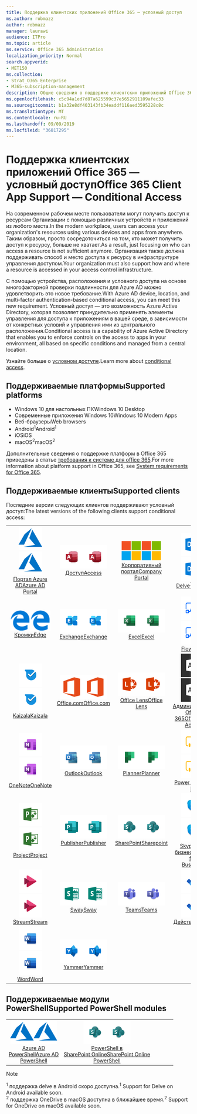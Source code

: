 ```yaml
---
title: Поддержка клиентских приложений Office 365 — условный доступ
ms.author: robmazz
author: robmazz
manager: laurawi
audience: ITPro
ms.topic: article
ms.service: Office 365 Administration
localization_priority: Normal
search.appverid:
- MET150
ms.collection:
- Strat_O365_Enterprise
- M365-subscription-management
description: Общие сведения о поддержке клиентских приложений Office 365 для условного доступа
ms.openlocfilehash: c5c94a1ed7d87a625599c37e5652911109afec33
ms.sourcegitcommit: b1a32e8df403143fb34eaddf116aed3595228c8c
ms.translationtype: MT
ms.contentlocale: ru-RU
ms.lasthandoff: 09/09/2019
ms.locfileid: "36817295"
---
```

# <a name="office-365-client-app-support--conditional-access"></a><span data-ttu-id="8d763-103">Поддержка клиентских приложений Office 365 — условный доступ</span><span class="sxs-lookup"><span data-stu-id="8d763-103">Office 365 Client App Support — Conditional Access</span></span>

<span data-ttu-id="8d763-104">На современном рабочем месте пользователи могут получить доступ к ресурсам Организации с помощью различных устройств и приложений из любого места.</span><span class="sxs-lookup"><span data-stu-id="8d763-104">In the modern workplace, users can access your organization's resources using various devices and apps from anywhere.</span></span> <span data-ttu-id="8d763-105">Таким образом, просто сосредоточиться на том, кто может получить доступ к ресурсу, больше не хватает.</span><span class="sxs-lookup"><span data-stu-id="8d763-105">As a result, just focusing on who can access a resource is not sufficient anymore.</span></span> <span data-ttu-id="8d763-106">Организация также должна поддерживать способ и место доступа к ресурсу в инфраструктуре управления доступом.</span><span class="sxs-lookup"><span data-stu-id="8d763-106">Your organization must also support how and where a resource is accessed in your access control infrastructure.</span></span>

<span data-ttu-id="8d763-107">С помощью устройства, расположения и условного доступа на основе многофакторной проверки подлинности для Azure AD можно удовлетворить это новое требование.</span><span class="sxs-lookup"><span data-stu-id="8d763-107">With Azure AD device, location, and multi-factor authentication-based conditional access, you can meet this new requirement.</span></span> <span data-ttu-id="8d763-108">Условный доступ — это возможность Azure Active Directory, которая позволяет принудительно применять элементы управления для доступа к приложениям в вашей среде, в зависимости от конкретных условий и управления ими из центрального расположения.</span><span class="sxs-lookup"><span data-stu-id="8d763-108">Conditional access is a capability of Azure Active Directory that enables you to enforce controls on the access to apps in your environment, all based on specific conditions and managed from a central location.</span></span>

<span data-ttu-id="8d763-109">Узнайте больше о [условном доступе](https://docs.microsoft.com/azure/active-directory/conditional-access/).</span><span class="sxs-lookup"><span data-stu-id="8d763-109">Learn more about [conditional access](https://docs.microsoft.com/azure/active-directory/conditional-access/).</span></span>

## <a name="supported-platforms"></a><span data-ttu-id="8d763-110">Поддерживаемые платформы</span><span class="sxs-lookup"><span data-stu-id="8d763-110">Supported platforms</span></span>

 - <span data-ttu-id="8d763-111">Windows 10 для настольных ПК</span><span class="sxs-lookup"><span data-stu-id="8d763-111">Windows 10 Desktop</span></span>
 - <span data-ttu-id="8d763-112">Современные приложения Windows 10</span><span class="sxs-lookup"><span data-stu-id="8d763-112">Windows 10 Modern Apps</span></span>
 - <span data-ttu-id="8d763-113">Веб-браузеры</span><span class="sxs-lookup"><span data-stu-id="8d763-113">Web browsers</span></span>
 - <span data-ttu-id="8d763-114">Android<sup>1</sup></span><span class="sxs-lookup"><span data-stu-id="8d763-114">Android<sup>1</sup></span></span>
 - <span data-ttu-id="8d763-115">iOS</span><span class="sxs-lookup"><span data-stu-id="8d763-115">iOS</span></span>
 - <span data-ttu-id="8d763-116">macOS<sup>2</sup></span><span class="sxs-lookup"><span data-stu-id="8d763-116">macOS<sup>2</sup></span></span>

<span data-ttu-id="8d763-117">Дополнительные сведения о поддержке платформ в Office 365 приведены в статье [требования к системе для office 365](https://products.office.com/office-system-requirements).</span><span class="sxs-lookup"><span data-stu-id="8d763-117">For more information about platform support in Office 365, see [System requirements for Office 365](https://products.office.com/office-system-requirements).</span></span>

## <a name="supported-clients"></a><span data-ttu-id="8d763-118">Поддерживаемые клиенты</span><span class="sxs-lookup"><span data-stu-id="8d763-118">Supported clients</span></span>

<span data-ttu-id="8d763-119">Последние версии следующих клиентов поддерживают условный доступ:</span><span class="sxs-lookup"><span data-stu-id="8d763-119">The latest versions of the following clients support conditional access:</span></span>

| | | | | | |
|:---:|:---:|:---:|:---:|:---:|:---:|
| <span data-ttu-id="8d763-120">![Значок Azure](media/o365-azure-64x64.png)</span><span class="sxs-lookup"><span data-stu-id="8d763-120">![Azure icon](media/o365-azure-64x64.png)</span></span> <br> [<span data-ttu-id="8d763-121">Портал Azure <br> AD</span><span class="sxs-lookup"><span data-stu-id="8d763-121">Azure AD <br> Portal </span></span>](https://azure.microsoft.com/features/azure-portal/) | <span data-ttu-id="8d763-122">![Значок доступа](media/o365-access-64x64.png)</span><span class="sxs-lookup"><span data-stu-id="8d763-122">![Access icon](media/o365-access-64x64.png)</span></span> <br> [<span data-ttu-id="8d763-123">Доступ</span><span class="sxs-lookup"><span data-stu-id="8d763-123">Access</span></span>](https://products.office.com/access) | <span data-ttu-id="8d763-124">![Значок портала компании](media/o365-microsoft-64x64.png)</span><span class="sxs-lookup"><span data-stu-id="8d763-124">![Company portal icon](media/o365-microsoft-64x64.png)</span></span> <br> [<span data-ttu-id="8d763-125">Корпоративный <br> портал</span><span class="sxs-lookup"><span data-stu-id="8d763-125">Company <br> Portal </span></span>](https://docs.microsoft.com/intune-user-help/sign-in-to-the-company-portal)  | <span data-ttu-id="8d763-126">![Значок delve](media/o365-delve-64x64.png)</span><span class="sxs-lookup"><span data-stu-id="8d763-126">![Delve icon](media/o365-delve-64x64.png)</span></span> <br> [<span data-ttu-id="8d763-127">Delve<sup>1</sup></span><span class="sxs-lookup"><span data-stu-id="8d763-127">Delve<sup>1</sup></span></span>](https://products.office.com/business/intelligent-search) | <span data-ttu-id="8d763-128">![Значок Dynamics 365](media/o365-dynamics365-64x64.png)</span><span class="sxs-lookup"><span data-stu-id="8d763-128">![Dynamics 365 icon](media/o365-dynamics365-64x64.png)</span></span> <br> [<span data-ttu-id="8d763-129">Dynamics 365</span><span class="sxs-lookup"><span data-stu-id="8d763-129">Dynamics 365</span></span>](https://dynamics.microsoft.com) 
| <span data-ttu-id="8d763-130">![Значок пограничного сервера](media/o365-edge-64x64.png)</span><span class="sxs-lookup"><span data-stu-id="8d763-130">![Edge icon](media/o365-edge-64x64.png)</span></span> <br> [<span data-ttu-id="8d763-131">Кромки</span><span class="sxs-lookup"><span data-stu-id="8d763-131">Edge</span></span>](https://www.microsoft.com/windows/microsoft-edge) | <span data-ttu-id="8d763-132">![Значок Exchange](media/o365-exchange-64x64.png)</span><span class="sxs-lookup"><span data-stu-id="8d763-132">![Exchange icon](media/o365-exchange-64x64.png)</span></span> <br> [<span data-ttu-id="8d763-133">Exchange</span><span class="sxs-lookup"><span data-stu-id="8d763-133">Exchange</span></span>](https://products.office.com/exchange/exchange-online) | <span data-ttu-id="8d763-134">![Значок Excel](media/o365-excel-64x64.png)</span><span class="sxs-lookup"><span data-stu-id="8d763-134">![Excel icon](media/o365-excel-64x64.png)</span></span> <br> [<span data-ttu-id="8d763-135">Excel</span><span class="sxs-lookup"><span data-stu-id="8d763-135">Excel</span></span>](https://products.office.com/excel) | <span data-ttu-id="8d763-136">![Значок "Flow"](media/o365-flow-64x64.png)</span><span class="sxs-lookup"><span data-stu-id="8d763-136">![Flow icon](media/o365-flow-64x64.png)</span></span> <br> [<span data-ttu-id="8d763-137">Flow</span><span class="sxs-lookup"><span data-stu-id="8d763-137">Flow</span></span>](https://flow.microsoft.com) | <span data-ttu-id="8d763-138">![Значок форм](media/o365-forms-64x64.png)</span><span class="sxs-lookup"><span data-stu-id="8d763-138">![Forms icon](media/o365-forms-64x64.png)</span></span> <br> [<span data-ttu-id="8d763-139">Forms</span><span class="sxs-lookup"><span data-stu-id="8d763-139">Forms</span></span>](https://flow.microsoft.com/connectors/shared_microsoftforms/microsoft-forms/) 
| <span data-ttu-id="8d763-140">![Значок Kaizala](media/o365-kaizala-64x64.png)</span><span class="sxs-lookup"><span data-stu-id="8d763-140">![Kaizala icon](media/o365-kaizala-64x64.png)</span></span> <br> [<span data-ttu-id="8d763-141">Kaizala</span><span class="sxs-lookup"><span data-stu-id="8d763-141">Kaizala</span></span>](https://products.office.com/en/business/microsoft-kaizala) | <span data-ttu-id="8d763-142">![Значок Office.com](media/o365-office-64x64.png)</span><span class="sxs-lookup"><span data-stu-id="8d763-142">![Office.com icon](media/o365-office-64x64.png)</span></span> <br> [<span data-ttu-id="8d763-143">Office.com</span><span class="sxs-lookup"><span data-stu-id="8d763-143">Office.com</span></span>](https://www.office.com/) | <span data-ttu-id="8d763-144">![Значок лупы](media/o365-lens-64x64.png)</span><span class="sxs-lookup"><span data-stu-id="8d763-144">![Lens icon](media/o365-lens-64x64.png)</span></span> <br> [<span data-ttu-id="8d763-145">Office Lens</span><span class="sxs-lookup"><span data-stu-id="8d763-145">Office Lens</span></span>](https://www.microsoft.com/p/office-lens/9wzdncrfj3t8?activetab=pivot%3Aoverviewtab) | <span data-ttu-id="8d763-146">![Значок администратора Office 365](media/o365-o365admin-64x64.png)</span><span class="sxs-lookup"><span data-stu-id="8d763-146">![Office 365 Admin icon](media/o365-o365admin-64x64.png)</span></span> <br> [<span data-ttu-id="8d763-147">Администратор Office <br> 365</span><span class="sxs-lookup"><span data-stu-id="8d763-147">Office 365 <br> Admin</span></span>](https://products.office.com/business/manage-office-365-admin-app) | <span data-ttu-id="8d763-148">![Значок OneDrive для бизнеса](media/o365-OneDrive-64x64.png)</span><span class="sxs-lookup"><span data-stu-id="8d763-148">![OneDrive for Business icon](media/o365-OneDrive-64x64.png)</span></span> <br> [<span data-ttu-id="8d763-149">OneDrive<sup>2</sup></span><span class="sxs-lookup"><span data-stu-id="8d763-149">OneDrive<sup>2</sup></span></span>](https://products.office.com/onedrive-for-business/online-cloud-storage) 
| <span data-ttu-id="8d763-150">![Значок OneNote](media/o365-OneNote-64x64.png)</span><span class="sxs-lookup"><span data-stu-id="8d763-150">![OneNote icon](media/o365-OneNote-64x64.png)</span></span> <br> [<span data-ttu-id="8d763-151">OneNote</span><span class="sxs-lookup"><span data-stu-id="8d763-151">OneNote</span></span>](https://products.office.com/onenote) | <span data-ttu-id="8d763-152">![Значок Outlook](media/o365-outlook-64x64.png)</span><span class="sxs-lookup"><span data-stu-id="8d763-152">![Outlook icon](media/o365-outlook-64x64.png)</span></span> <br> [<span data-ttu-id="8d763-153">Outlook</span><span class="sxs-lookup"><span data-stu-id="8d763-153">Outlook</span></span>](https://products.office.com/outlook) | <span data-ttu-id="8d763-154">![Значок планировщика](media/o365-planner-64x64.png)</span><span class="sxs-lookup"><span data-stu-id="8d763-154">![Planner icon](media/o365-planner-64x64.png)</span></span> <br> [<span data-ttu-id="8d763-155">Planner</span><span class="sxs-lookup"><span data-stu-id="8d763-155">Planner</span></span>](https://products.office.com/business/task-management-software) | <span data-ttu-id="8d763-156">![Значок PowerBI](media/o365-powerbi-64x64.png)</span><span class="sxs-lookup"><span data-stu-id="8d763-156">![PowerBI icon](media/o365-powerbi-64x64.png)</span></span> <br> [<span data-ttu-id="8d763-157">Power BI</span><span class="sxs-lookup"><span data-stu-id="8d763-157">Power BI</span></span>](https://powerbi.microsoft.com) | <span data-ttu-id="8d763-158">![Значок PowerPoint](media/o365-powerpoint-64x64.png)</span><span class="sxs-lookup"><span data-stu-id="8d763-158">![PowerPoint icon](media/o365-powerpoint-64x64.png)</span></span> <br> [<span data-ttu-id="8d763-159">PowerPoint</span><span class="sxs-lookup"><span data-stu-id="8d763-159">PowerPoint</span></span>](https://products.office.com/powerpoint) 
| <span data-ttu-id="8d763-160">![Значок проекта](media/o365-project-64x64.png)</span><span class="sxs-lookup"><span data-stu-id="8d763-160">![Project icon](media/o365-project-64x64.png)</span></span> <br> [<span data-ttu-id="8d763-161">Project</span><span class="sxs-lookup"><span data-stu-id="8d763-161">Project</span></span>](https://products.office.com/project) | <span data-ttu-id="8d763-162">![Значок Publisher](media/o365-publisher-64x64.png)</span><span class="sxs-lookup"><span data-stu-id="8d763-162">![Publisher icon](media/o365-publisher-64x64.png)</span></span> <br> [<span data-ttu-id="8d763-163">Publisher</span><span class="sxs-lookup"><span data-stu-id="8d763-163">Publisher</span></span>](https://products.office.com/publisher) | <span data-ttu-id="8d763-164">![Значок SharePoint](media/o365-sharepoint-64x64.png)</span><span class="sxs-lookup"><span data-stu-id="8d763-164">![SharePoint icon](media/o365-sharepoint-64x64.png)</span></span> <br> [<span data-ttu-id="8d763-165">SharePoint</span><span class="sxs-lookup"><span data-stu-id="8d763-165">Sharepoint</span></span>](https://products.office.com/sharepoint) | <span data-ttu-id="8d763-166">![Значок Skype для бизнеса](media/o365-skypeforbusiness-64x64.png)</span><span class="sxs-lookup"><span data-stu-id="8d763-166">![Skype for Business icon](media/o365-skypeforbusiness-64x64.png)</span></span> <br> [<span data-ttu-id="8d763-167">Skype для <br> бизнеса</span><span class="sxs-lookup"><span data-stu-id="8d763-167">Skype for <br> Business</span></span>](https://www.skype.com/business/) | <span data-ttu-id="8d763-168">![Значок клейких заметок](media/o365-stickynotes-64x64.png)</span><span class="sxs-lookup"><span data-stu-id="8d763-168">![Sticky Notes icon](media/o365-stickynotes-64x64.png)</span></span> <br> [<span data-ttu-id="8d763-169">Клейкие заметки</span><span class="sxs-lookup"><span data-stu-id="8d763-169">Sticky Notes</span></span>](https://www.microsoft.com/p/microsoft-sticky-notes/9nblggh4qghw) 
| <span data-ttu-id="8d763-170">![Значок потока](media/o365-stream-64x64.png)</span><span class="sxs-lookup"><span data-stu-id="8d763-170">![Stream icon](media/o365-stream-64x64.png)</span></span> <br> [<span data-ttu-id="8d763-171">Stream</span><span class="sxs-lookup"><span data-stu-id="8d763-171">Stream</span></span>](https://stream.microsoft.com) | <span data-ttu-id="8d763-172">![Значок Sway](media/o365-sway-64x64.png)</span><span class="sxs-lookup"><span data-stu-id="8d763-172">![Sway icon](media/o365-sway-64x64.png)</span></span> <br> [<span data-ttu-id="8d763-173">Sway</span><span class="sxs-lookup"><span data-stu-id="8d763-173">Sway</span></span>](https://sway.com) | <span data-ttu-id="8d763-174">![Значок рабочих групп](media/o365-teams-64x64.png)</span><span class="sxs-lookup"><span data-stu-id="8d763-174">![Teams icon](media/o365-teams-64x64.png)</span></span> <br> [<span data-ttu-id="8d763-175">Teams</span><span class="sxs-lookup"><span data-stu-id="8d763-175">Teams</span></span>](https://products.office.com/microsoft-teams/group-chat-software) | <span data-ttu-id="8d763-176">![Значок "to do"](media/o365-todo-64x64.png)</span><span class="sxs-lookup"><span data-stu-id="8d763-176">![To Do icon](media/o365-todo-64x64.png)</span></span> <br> [<span data-ttu-id="8d763-177">Действие</span><span class="sxs-lookup"><span data-stu-id="8d763-177">To Do</span></span>](https://todo.microsoft.com) | <span data-ttu-id="8d763-178">![Значок Visio](media/o365-visio-64x64.png)</span><span class="sxs-lookup"><span data-stu-id="8d763-178">![Visio icon](media/o365-visio-64x64.png)</span></span> <br> [<span data-ttu-id="8d763-179">Visio</span><span class="sxs-lookup"><span data-stu-id="8d763-179">Visio</span></span>](https://products.office.com/visio/flowchart-software) 
| <span data-ttu-id="8d763-180">![Значок Word](media/o365-word-64x64.png)</span><span class="sxs-lookup"><span data-stu-id="8d763-180">![Word icon](media/o365-word-64x64.png)</span></span> <br> [<span data-ttu-id="8d763-181">Word</span><span class="sxs-lookup"><span data-stu-id="8d763-181">Word</span></span>](https://products.office.com/word) | <span data-ttu-id="8d763-182">![Значок Yammer](media/o365-yammer-64x64.png)</span><span class="sxs-lookup"><span data-stu-id="8d763-182">![Yammer icon](media/o365-yammer-64x64.png)</span></span> <br> [<span data-ttu-id="8d763-183">Yammer</span><span class="sxs-lookup"><span data-stu-id="8d763-183">Yammer</span></span>](https://products.office.com/yammer/yammer-overview)

## <a name="supported-powershell-modules"></a><span data-ttu-id="8d763-184">Поддерживаемые модули PowerShell</span><span class="sxs-lookup"><span data-stu-id="8d763-184">Supported PowerShell modules</span></span>

| | | | | | |
|:---:|:---:|:---:|:---:|:---:|:---:|
| <span data-ttu-id="8d763-185">![Значок Azure](media/o365-azure-64x64.png)</span><span class="sxs-lookup"><span data-stu-id="8d763-185">![Azure icon](media/o365-azure-64x64.png)</span></span> <br> [<span data-ttu-id="8d763-186">Azure AD <br> PowerShell</span><span class="sxs-lookup"><span data-stu-id="8d763-186">Azure AD <br> PowerShell</span></span>](https://docs.microsoft.com/powershell/azure/active-directory/overview?view=azureadps-2.0) | <span data-ttu-id="8d763-187">![Значок SharePoint](media/o365-sharepoint-64x64.png)</span><span class="sxs-lookup"><span data-stu-id="8d763-187">![SharePoint icon](media/o365-sharepoint-64x64.png)</span></span> <br> [<span data-ttu-id="8d763-188">PowerShell в <br> SharePoint Online</span><span class="sxs-lookup"><span data-stu-id="8d763-188">SharePoint Online <br> PowerShell</span></span>](https://docs.microsoft.com/sharepoint/manage-team-and-communication-sites-in-powershell)

> [!NOTE]
> <span data-ttu-id="8d763-189"><sup>1</sup> поддержка delve в Android скоро доступна.</span><span class="sxs-lookup"><span data-stu-id="8d763-189"><sup>1</sup> Support for Delve on Android available soon.</span></span> <br>
> <span data-ttu-id="8d763-190"><sup>2</sup> поддержка OneDrive в macOS доступна в ближайшее время.</span><span class="sxs-lookup"><span data-stu-id="8d763-190"><sup>2</sup> Support for OneDrive on macOS available soon.</span></span>

